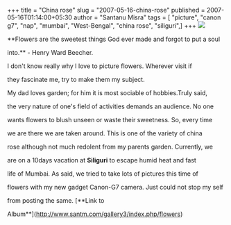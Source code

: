 +++
title = "China rose"
slug = "2007-05-16-china-rose"
published = 2007-05-16T01:14:00+05:30
author = "Santanu Misra"
tags = [ "picture", "canon g7", "nap", "mumbai", "West-Bengal", "china rose", "siliguri",]
+++
![](../images/2007-05-16-china-rose-chinarose-white.jpg)

**Flowers are the sweetest things God ever made and forgot to put a soul
into.** - Henry Ward Beecher.

I don't know really why I love to picture flowers. Wherever visit if
they fascinate me, try to make them my subject.

My dad loves garden; for him it is most sociable of hobbies.Truly said,
the very nature of one's field of activities demands an audience. No one
wants flowers to blush unseen or waste their sweetness. So, every time
we are there we are taken around. This is one of the variety of china
rose although not much redolent from my parents garden. Currently, we
are on a 10days vacation at **Siliguri** to escape humid heat and fast
life of Mumbai. As said, we tried to take lots of pictures this time of
flowers with my new gadget Canon-G7 camera. Just could not stop my self
from posting the same. [**Link to
Album**](http://www.santm.com/gallery3/index.php/flowers)
